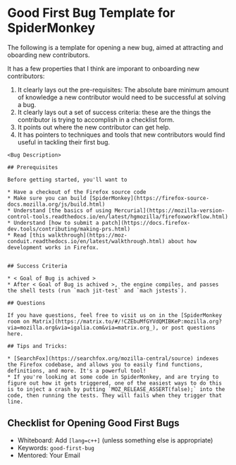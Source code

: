 # Good First Bug Template for SpiderMonkey

The following is a template for opening a new bug, aimed at attracting and oboarding new contributors.

It has a few properties that I think are imporant to onboarding new contributors:

1. It clearly lays out the pre-requisites: The absolute bare minimum amount of knowledge a new contributor would need to be successful at solving a bug.
2. It clearly lays out a set of success criteria: these are the things the contributor is trying to accomplish in a checklist form.
3. It points out where the new contributor can get help.
4. It has pointers to techniques and tools that new contributors would find useful in tackling their first bug.

```
<Bug Description>

## Prerequisites
 
Before getting started, you'll want to

* Have a checkout of the Firefox source code
* Make sure you can build [SpiderMonkey](https://firefox-source-docs.mozilla.org/js/build.html)
* Understand [the basics of using Mercurial](https://mozilla-version-control-tools.readthedocs.io/en/latest/hgmozilla/firefoxworkflow.html)
* Understand [how to submit a patch](https://docs.firefox-dev.tools/contributing/making-prs.html)
* Read [this walkthrough](https://moz-conduit.readthedocs.io/en/latest/walkthrough.html) about how development works in Firefox.


## Success Criteria

* < Goal of Bug is achived >
* After < Goal of Bug is achived >, the engine compiles, and passes the shell tests (run `mach jit-test` and `mach jstests`).

## Questions

If you have questions, feel free to visit us on in the [SpiderMonkey room on Matrix](https://matrix.to/#/!CZEbuMfGYVdQMIBKeP:mozilla.org?via=mozilla.org&via=igalia.com&via=matrix.org_), or post questions here.

## Tips and Tricks: 

* [SearchFox](https://searchfox.org/mozilla-central/source) indexes the Firefox codebase, and allows you to easily find functions, definitions, and more. It's a powerful tool!
* If you're looking at some code in SpiderMonkey, and are trying to figure out how it gets triggered, one of the easiest ways to do this is to inject a crash by putting `MOZ_RELEASE_ASSERT(false);` into the code, then running the tests. They will fails when they trigger that line.
```

## Checklist for Opening Good First Bugs

* Whiteboard: Add `[lang=c++]` (unless something else is appropriate)
* Keywords: `good-first-bug`
* Mentored: Your Email

